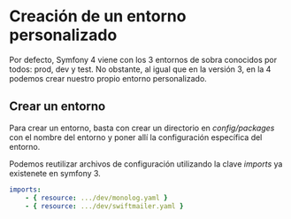 Creación de un entorno personalizado
====================================

Por defecto, Symfony 4 viene con los 3 entornos de sobra conocidos por todos: prod, dev y test. No obstante, al igual que en la versión 3, en la 4 podemos crear nuestro propio entorno personalizado.

Crear un entorno
----------------

Para crear un entorno, basta con crear un directorio en *config/packages* con el nombre del entorno y poner allí la configuración específica del entorno.

Podemos reutilizar archivos de configuración utilizando la clave *imports* ya existenete en symfony 3.

```yml
imports:
    - { resource: .../dev/monolog.yaml }
    - { resource: .../dev/swiftmailer.yaml }
```

